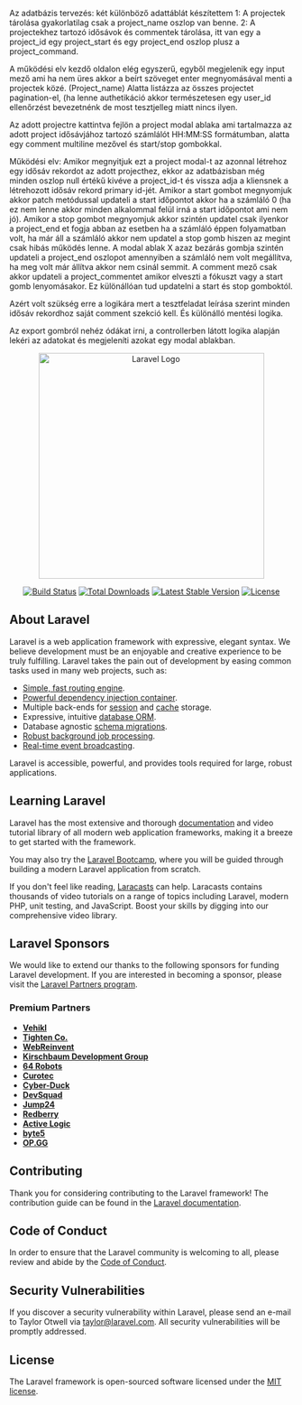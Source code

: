 Az adatbázis tervezés: két különböző adattáblát készítettem
1: A projectek tárolása gyakorlatilag csak a project_name oszlop van benne.
2: A projectekhez tartozó idősávok és commentek tárolása, itt van egy a project_id egy project_start és egy project_end oszlop plusz a project_command.

A működési elv kezdő oldalon elég egyszerű, egyből megjelenik egy input mező ami ha nem üres akkor a beírt szöveget enter megnyomásával menti a projectek közé. (Project_name)
Alatta listázza az összes projectet pagination-el, (ha lenne authetikáció akkor természetesen egy user_id ellenőrzést bevezetnénk de most tesztjelleg miatt nincs ilyen.

Az adott projectre kattintva fejlön a project modal ablaka ami tartalmazza az adott project idősávjához tartozó számlálót HH:MM:SS formátumban, alatta egy comment multiline mezővel és start/stop gombokkal.

Működési elv:
Amikor megnyitjuk ezt a project modal-t az azonnal létrehoz egy idősáv rekordot az adott projecthez, ekkor az adatbázisban még minden oszlop null értékű kivéve a project_id-t és vissza adja a kliensnek a létrehozott idősáv rekord primary id-jét.
Amikor a start gombot megnyomjuk akkor patch metódussal updateli a start időpontot akkor ha a számláló 0 (ha ez nem lenne akkor minden alkalommal felül irná a start időpontot ami nem jó).
Amikor a stop gombot megnyomjuk akkor szintén updatel csak ilyenkor a project_end et fogja abban az esetben ha a számláló éppen folyamatban volt, ha már áll a számláló akkor nem updatel a stop gomb hiszen az megint csak hibás működés lenne.
A modal ablak X azaz bezárás gombja szintén updateli a project_end oszlopot amennyiben a számláló nem volt megállítva, ha meg volt már állítva akkor nem csinál semmit.
A comment mező csak akkor updateli a project_commentet amikor elveszti a fókuszt vagy a start gomb lenyomásakor. Ez különállóan tud updatelni a start és stop gomboktól.

Azért volt szükség erre a logikára mert a tesztfeladat leírása szerint minden idősáv rekordhoz saját comment szekció kell. És különálló mentési logika.

Az export gombról nehéz ódákat irni, a controllerben látott logika alapján lekéri az adatokat és megjeleníti azokat egy modal ablakban.

<p align="center"><a href="https://laravel.com" target="_blank"><img src="https://raw.githubusercontent.com/laravel/art/master/logo-lockup/5%20SVG/2%20CMYK/1%20Full%20Color/laravel-logolockup-cmyk-red.svg" width="400" alt="Laravel Logo"></a></p>

<p align="center">
<a href="https://github.com/laravel/framework/actions"><img src="https://github.com/laravel/framework/workflows/tests/badge.svg" alt="Build Status"></a>
<a href="https://packagist.org/packages/laravel/framework"><img src="https://img.shields.io/packagist/dt/laravel/framework" alt="Total Downloads"></a>
<a href="https://packagist.org/packages/laravel/framework"><img src="https://img.shields.io/packagist/v/laravel/framework" alt="Latest Stable Version"></a>
<a href="https://packagist.org/packages/laravel/framework"><img src="https://img.shields.io/packagist/l/laravel/framework" alt="License"></a>
</p>

## About Laravel

Laravel is a web application framework with expressive, elegant syntax. We believe development must be an enjoyable and creative experience to be truly fulfilling. Laravel takes the pain out of development by easing common tasks used in many web projects, such as:

- [Simple, fast routing engine](https://laravel.com/docs/routing).
- [Powerful dependency injection container](https://laravel.com/docs/container).
- Multiple back-ends for [session](https://laravel.com/docs/session) and [cache](https://laravel.com/docs/cache) storage.
- Expressive, intuitive [database ORM](https://laravel.com/docs/eloquent).
- Database agnostic [schema migrations](https://laravel.com/docs/migrations).
- [Robust background job processing](https://laravel.com/docs/queues).
- [Real-time event broadcasting](https://laravel.com/docs/broadcasting).

Laravel is accessible, powerful, and provides tools required for large, robust applications.

## Learning Laravel

Laravel has the most extensive and thorough [documentation](https://laravel.com/docs) and video tutorial library of all modern web application frameworks, making it a breeze to get started with the framework.

You may also try the [Laravel Bootcamp](https://bootcamp.laravel.com), where you will be guided through building a modern Laravel application from scratch.

If you don't feel like reading, [Laracasts](https://laracasts.com) can help. Laracasts contains thousands of video tutorials on a range of topics including Laravel, modern PHP, unit testing, and JavaScript. Boost your skills by digging into our comprehensive video library.

## Laravel Sponsors

We would like to extend our thanks to the following sponsors for funding Laravel development. If you are interested in becoming a sponsor, please visit the [Laravel Partners program](https://partners.laravel.com).

### Premium Partners

- **[Vehikl](https://vehikl.com/)**
- **[Tighten Co.](https://tighten.co)**
- **[WebReinvent](https://webreinvent.com/)**
- **[Kirschbaum Development Group](https://kirschbaumdevelopment.com)**
- **[64 Robots](https://64robots.com)**
- **[Curotec](https://www.curotec.com/services/technologies/laravel/)**
- **[Cyber-Duck](https://cyber-duck.co.uk)**
- **[DevSquad](https://devsquad.com/hire-laravel-developers)**
- **[Jump24](https://jump24.co.uk)**
- **[Redberry](https://redberry.international/laravel/)**
- **[Active Logic](https://activelogic.com)**
- **[byte5](https://byte5.de)**
- **[OP.GG](https://op.gg)**

## Contributing

Thank you for considering contributing to the Laravel framework! The contribution guide can be found in the [Laravel documentation](https://laravel.com/docs/contributions).

## Code of Conduct

In order to ensure that the Laravel community is welcoming to all, please review and abide by the [Code of Conduct](https://laravel.com/docs/contributions#code-of-conduct).

## Security Vulnerabilities

If you discover a security vulnerability within Laravel, please send an e-mail to Taylor Otwell via [taylor@laravel.com](mailto:taylor@laravel.com). All security vulnerabilities will be promptly addressed.

## License

The Laravel framework is open-sourced software licensed under the [MIT license](https://opensource.org/licenses/MIT).

